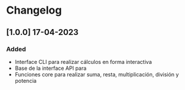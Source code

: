 # Changelog

## [1.0.0] 17-04-2023

### Added

- Interface CLI para realizar cálculos en forma interactiva
- Base de la interface API para
- Funciones core para realizar suma, resta, multiplicación, división y potencia
